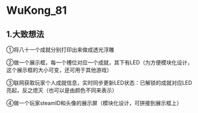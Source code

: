 # WuKong_81

## 1.大致想法

①将八十一个成就分别打印出来做成透光浮雕

②做一个展示框，每一个槽位对应一个成就，其下有LED（为方便模块化设计，这个展示框的大小可变，还可用于其他游戏）

③联网获取玩家个人成就信息，实时同步更新LED状态：已解锁的成就对应LED亮起，反之熄灭（也可以是由颜色不同来表示）

④做一个玩家steamID和头像的展示屏（模块化设计，可拼接到展示框上）
